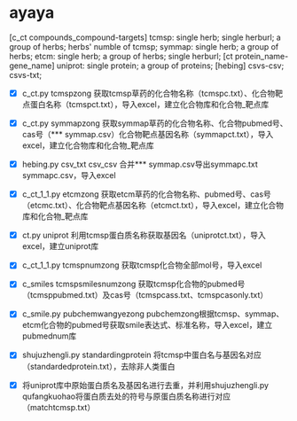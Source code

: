 # ayaya
[c_ct compounds_compound-targets]
  tcmsp:
      single herb;
      single herburl;
      a group of herbs;
      herbs' numble of tcmsp;
  symmap:
      single herb;
      a group of herbs;
  etcm:
      single herb;
      a group of herbs;
      single herburl;
[ct protein_name-gene_name]
  uniprot:
      single protein;
      a group of proteins;
[hebing]
  csvs-csv;
  csvs-txt;

- [x] c_ct.py tcmspzong 获取tcmsp草药的化合物名称（tcmspc.txt）、化合物靶点蛋白名称（tcmspct.txt），导入excel，建立化合物库和化合物_靶点库
- [x] c_ct.py symmapzong 获取symmap草药的化合物名称、化合物pubmed号、cas号（*** symmap.csv）化合物靶点基因名称（symmapct.txt），导入excel，建立化合物库和化合物_靶点库
- [x] hebing.py csv_txt csv_csv 合并*** symmap.csv导出symmapc.txt symmapc.csv，导入excel
- [x] c_ct_1_1.py etcmzong 获取etcm草药的化合物名称、pubmed号、cas号（etcmc.txt）、化合物靶点基因名称（etcmct.txt），导入excel，建立化合物库和化合物_靶点库
- [x] ct.py uniprot 利用tcmsp蛋白质名称获取基因名（uniprotct.txt），导入excel，建立uniprot库
- [x] c_ct_1_1.py tcmspnumzong 获取tcmsp化合物全部mol号，导入excel
- [x] c_smiles tcmspsmilesnumzong 获取tcmsp化合物的pubmed号（tcmsppubmed.txt）及cas号（tcmspcass.txt、tcmspcasonly.txt）
- [x] c_smile.py pubchemwangyezong pubchemzong根据tcmsp、symmap、etcm化合物的pubmed号获取smile表达式、标准名称，导入excel，建立pubmednum库
- [x] shujuzhengli.py standardingprotein 将tcmsp中蛋白名与基因名对应（standardedprotein.txt），去除非人类蛋白
- [x] 将uniprot库中原始蛋白质名及基因名进行去重，并利用shujuzhengli.py qufangkuohao将蛋白质去处的符号与原蛋白质名称进行对应（matchtcmsp.txt）
      
